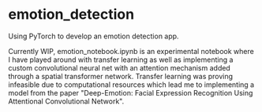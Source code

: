 # emotion_detection
Using PyTorch to develop an emotion detection app.

Currently WIP, emotion_notebook.ipynb is an experimental notebook where I have played around with transfer learning as well as implementing a custom convolutional neural net with an attention mechanism added through a spatial transformer network. Transfer learning was proving infeasible due to computational resources which lead me to implementing a model from the paper "Deep-Emotion: Facial Expression Recognition Using Attentional Convolutional Network".
